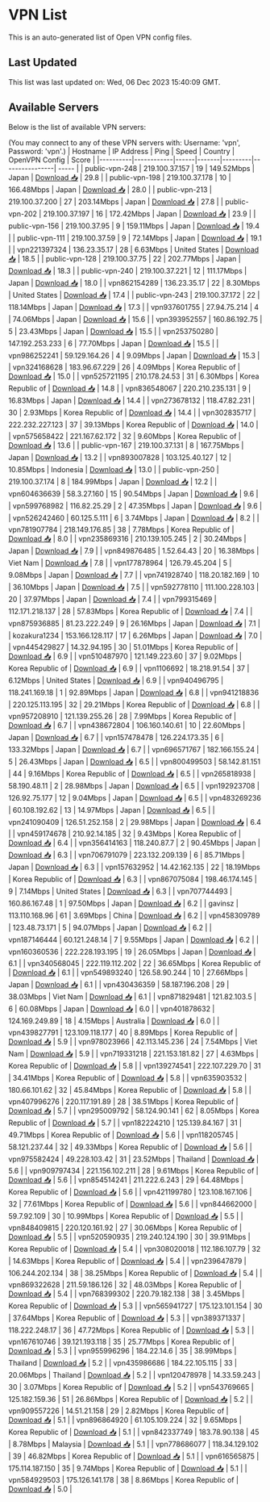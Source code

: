 # VPN List

This is an auto-generated list of Open VPN config files.

## Last Updated

This list was last updated on: Wed, 06 Dec 2023 15:40:09 GMT.

## Available Servers

Below is the list of available VPN servers:

(You may connect to any of these VPN servers with: Username: 'vpn', Password: 'vpn'.)
| Hostname | IP Address | Ping | Speed | Country | OpenVPN Config | Score |
|----------|------------|------|-------|---------|----------------| ----- |
| public-vpn-248 | 219.100.37.157 | 19 | 149.52Mbps | Japan | [Download 📥](./configs/server_0_JP.ovpn) | 29.8 |
| public-vpn-198 | 219.100.37.178 | 10 | 166.48Mbps | Japan | [Download 📥](./configs/server_1_JP.ovpn) | 28.0 |
| public-vpn-213 | 219.100.37.200 | 27 | 203.14Mbps | Japan | [Download 📥](./configs/server_2_JP.ovpn) | 27.8 |
| public-vpn-202 | 219.100.37.197 | 16 | 172.42Mbps | Japan | [Download 📥](./configs/server_3_JP.ovpn) | 23.9 |
| public-vpn-156 | 219.100.37.95 | 9 | 159.11Mbps | Japan | [Download 📥](./configs/server_4_JP.ovpn) | 19.4 |
| public-vpn-111 | 219.100.37.59 | 9 | 72.14Mbps | Japan | [Download 📥](./configs/server_5_JP.ovpn) | 19.1 |
| vpn221397324 | 136.23.35.17 | 28 | 6.63Mbps | United States | [Download 📥](./configs/server_6_US.ovpn) | 18.5 |
| public-vpn-128 | 219.100.37.75 | 22 | 202.77Mbps | Japan | [Download 📥](./configs/server_7_JP.ovpn) | 18.3 |
| public-vpn-240 | 219.100.37.221 | 12 | 111.17Mbps | Japan | [Download 📥](./configs/server_8_JP.ovpn) | 18.0 |
| vpn862154289 | 136.23.35.17 | 22 | 8.30Mbps | United States | [Download 📥](./configs/server_9_US.ovpn) | 17.4 |
| public-vpn-243 | 219.100.37.172 | 22 | 118.14Mbps | Japan | [Download 📥](./configs/server_10_JP.ovpn) | 17.3 |
| vpn937601755 | 27.94.75.214 | 4 | 74.06Mbps | Japan | [Download 📥](./configs/server_11_JP.ovpn) | 15.6 |
| vpn393952557 | 160.86.192.75 | 5 | 23.43Mbps | Japan | [Download 📥](./configs/server_12_JP.ovpn) | 15.5 |
| vpn253750280 | 147.192.253.233 | 6 | 77.70Mbps | Japan | [Download 📥](./configs/server_13_JP.ovpn) | 15.5 |
| vpn986252241 | 59.129.164.26 | 4 | 9.09Mbps | Japan | [Download 📥](./configs/server_14_JP.ovpn) | 15.3 |
| vpn324168628 | 183.96.67.229 | 26 | 4.09Mbps | Korea Republic of | [Download 📥](./configs/server_15_KR.ovpn) | 15.0 |
| vpn525721195 | 210.178.24.53 | 31 | 6.30Mbps | Korea Republic of | [Download 📥](./configs/server_16_KR.ovpn) | 14.8 |
| vpn836548067 | 220.210.235.131 | 9 | 16.83Mbps | Japan | [Download 📥](./configs/server_17_JP.ovpn) | 14.4 |
| vpn273678132 | 118.47.82.231 | 30 | 2.93Mbps | Korea Republic of | [Download 📥](./configs/server_18_KR.ovpn) | 14.4 |
| vpn302835717 | 222.232.227.123 | 37 | 39.13Mbps | Korea Republic of | [Download 📥](./configs/server_19_KR.ovpn) | 14.0 |
| vpn575658422 | 221.167.62.172 | 32 | 9.60Mbps | Korea Republic of | [Download 📥](./configs/server_20_KR.ovpn) | 13.6 |
| public-vpn-167 | 219.100.37.131 | 8 | 167.75Mbps | Japan | [Download 📥](./configs/server_21_JP.ovpn) | 13.2 |
| vpn893007828 | 103.125.40.127 | 12 | 10.85Mbps | Indonesia | [Download 📥](./configs/server_22_ID.ovpn) | 13.0 |
| public-vpn-250 | 219.100.37.174 | 8 | 184.99Mbps | Japan | [Download 📥](./configs/server_23_JP.ovpn) | 12.2 |
| vpn604636639 | 58.3.27.160 | 15 | 90.54Mbps | Japan | [Download 📥](./configs/server_24_JP.ovpn) | 9.6 |
| vpn599768982 | 116.82.25.29 | 2 | 47.35Mbps | Japan | [Download 📥](./configs/server_25_JP.ovpn) | 9.6 |
| vpn526242460 | 60.125.5.111 | 6 | 3.74Mbps | Japan | [Download 📥](./configs/server_26_JP.ovpn) | 8.2 |
| vpn781907784 | 218.149.176.85 | 38 | 7.78Mbps | Korea Republic of | [Download 📥](./configs/server_27_KR.ovpn) | 8.0 |
| vpn235869316 | 210.139.105.245 | 2 | 30.24Mbps | Japan | [Download 📥](./configs/server_28_JP.ovpn) | 7.9 |
| vpn849876485 | 1.52.64.43 | 20 | 16.38Mbps | Viet Nam | [Download 📥](./configs/server_29_VN.ovpn) | 7.8 |
| vpn177878964 | 126.79.45.204 | 5 | 9.08Mbps | Japan | [Download 📥](./configs/server_30_JP.ovpn) | 7.7 |
| vpn741928740 | 118.20.182.169 | 10 | 36.10Mbps | Japan | [Download 📥](./configs/server_31_JP.ovpn) | 7.5 |
| vpn592778110 | 111.100.228.103 | 20 | 37.97Mbps | Japan | [Download 📥](./configs/server_32_JP.ovpn) | 7.4 |
| vpn799315469 | 112.171.218.137 | 28 | 57.83Mbps | Korea Republic of | [Download 📥](./configs/server_33_KR.ovpn) | 7.4 |
| vpn875936885 | 81.23.222.249 | 9 | 26.16Mbps | Japan | [Download 📥](./configs/server_34_JP.ovpn) | 7.1 |
| kozakura1234 | 153.166.128.117 | 17 | 6.26Mbps | Japan | [Download 📥](./configs/server_35_JP.ovpn) | 7.0 |
| vpn445429827 | 14.32.94.195 | 30 | 51.01Mbps | Korea Republic of | [Download 📥](./configs/server_36_KR.ovpn) | 6.9 |
| vpn510487970 | 121.149.223.60 | 37 | 9.02Mbps | Korea Republic of | [Download 📥](./configs/server_37_KR.ovpn) | 6.9 |
| vpn1106692 | 18.218.91.54 | 37 | 6.12Mbps | United States | [Download 📥](./configs/server_38_US.ovpn) | 6.9 |
| vpn940496795 | 118.241.169.18 | 1 | 92.89Mbps | Japan | [Download 📥](./configs/server_39_JP.ovpn) | 6.8 |
| vpn941218836 | 220.125.113.195 | 32 | 29.21Mbps | Korea Republic of | [Download 📥](./configs/server_40_KR.ovpn) | 6.8 |
| vpn957208910 | 121.139.255.26 | 28 | 7.99Mbps | Korea Republic of | [Download 📥](./configs/server_41_KR.ovpn) | 6.7 |
| vpn438672804 | 106.160.140.61 | 10 | 22.60Mbps | Japan | [Download 📥](./configs/server_42_JP.ovpn) | 6.7 |
| vpn157478478 | 126.224.173.35 | 6 | 133.32Mbps | Japan | [Download 📥](./configs/server_43_JP.ovpn) | 6.7 |
| vpn696571767 | 182.166.155.24 | 5 | 26.43Mbps | Japan | [Download 📥](./configs/server_44_JP.ovpn) | 6.5 |
| vpn800499503 | 58.142.81.151 | 44 | 9.16Mbps | Korea Republic of | [Download 📥](./configs/server_45_KR.ovpn) | 6.5 |
| vpn265818938 | 58.190.48.11 | 2 | 28.98Mbps | Japan | [Download 📥](./configs/server_46_JP.ovpn) | 6.5 |
| vpn192923708 | 126.92.75.177 | 12 | 9.04Mbps | Japan | [Download 📥](./configs/server_47_JP.ovpn) | 6.5 |
| vpn483269236 | 60.108.192.62 | 13 | 14.97Mbps | Japan | [Download 📥](./configs/server_48_JP.ovpn) | 6.5 |
| vpn241090409 | 126.51.252.158 | 2 | 29.98Mbps | Japan | [Download 📥](./configs/server_49_JP.ovpn) | 6.4 |
| vpn459174678 | 210.92.14.185 | 32 | 9.43Mbps | Korea Republic of | [Download 📥](./configs/server_50_KR.ovpn) | 6.4 |
| vpn356414163 | 118.240.87.7 | 2 | 90.45Mbps | Japan | [Download 📥](./configs/server_51_JP.ovpn) | 6.3 |
| vpn706791079 | 223.132.209.139 | 6 | 85.71Mbps | Japan | [Download 📥](./configs/server_52_JP.ovpn) | 6.3 |
| vpn157632952 | 14.42.162.135 | 22 | 18.19Mbps | Korea Republic of | [Download 📥](./configs/server_53_KR.ovpn) | 6.3 |
| vpn867075084 | 198.46.174.145 | 9 | 7.14Mbps | United States | [Download 📥](./configs/server_54_US.ovpn) | 6.3 |
| vpn707744493 | 160.86.167.48 | 1 | 97.50Mbps | Japan | [Download 📥](./configs/server_55_JP.ovpn) | 6.2 |
| gavinsz | 113.110.168.96 | 61 | 3.69Mbps | China | [Download 📥](./configs/server_56_CN.ovpn) | 6.2 |
| vpn458309789 | 123.48.73.171 | 5 | 94.07Mbps | Japan | [Download 📥](./configs/server_57_JP.ovpn) | 6.2 |
| vpn187146444 | 60.121.248.14 | 7 | 9.55Mbps | Japan | [Download 📥](./configs/server_58_JP.ovpn) | 6.2 |
| vpn160360536 | 222.228.193.195 | 19 | 26.05Mbps | Japan | [Download 📥](./configs/server_59_JP.ovpn) | 6.1 |
| vpn340568045 | 222.119.112.202 | 22 | 36.65Mbps | Korea Republic of | [Download 📥](./configs/server_60_KR.ovpn) | 6.1 |
| vpn549893240 | 126.58.90.244 | 10 | 27.66Mbps | Japan | [Download 📥](./configs/server_61_JP.ovpn) | 6.1 |
| vpn430436359 | 58.187.196.208 | 29 | 38.03Mbps | Viet Nam | [Download 📥](./configs/server_62_VN.ovpn) | 6.1 |
| vpn871829481 | 121.82.103.5 | 6 | 60.08Mbps | Japan | [Download 📥](./configs/server_63_JP.ovpn) | 6.0 |
| vpn401878632 | 124.169.249.89 | 18 | 4.15Mbps | Australia | [Download 📥](./configs/server_64_AU.ovpn) | 6.0 |
| vpn439827791 | 123.109.118.177 | 40 | 8.89Mbps | Korea Republic of | [Download 📥](./configs/server_65_KR.ovpn) | 5.9 |
| vpn978023966 | 42.113.145.236 | 24 | 7.54Mbps | Viet Nam | [Download 📥](./configs/server_66_VN.ovpn) | 5.9 |
| vpn719331218 | 221.153.181.82 | 27 | 4.63Mbps | Korea Republic of | [Download 📥](./configs/server_67_KR.ovpn) | 5.8 |
| vpn139274541 | 222.107.229.70 | 31 | 34.41Mbps | Korea Republic of | [Download 📥](./configs/server_68_KR.ovpn) | 5.8 |
| vpn635903532 | 180.66.101.62 | 32 | 45.84Mbps | Korea Republic of | [Download 📥](./configs/server_69_KR.ovpn) | 5.8 |
| vpn407996276 | 220.117.191.89 | 28 | 38.51Mbps | Korea Republic of | [Download 📥](./configs/server_70_KR.ovpn) | 5.7 |
| vpn295009792 | 58.124.90.141 | 62 | 8.05Mbps | Korea Republic of | [Download 📥](./configs/server_71_KR.ovpn) | 5.7 |
| vpn182224210 | 125.139.84.167 | 31 | 49.71Mbps | Korea Republic of | [Download 📥](./configs/server_72_KR.ovpn) | 5.6 |
| vpn118205745 | 58.121.237.44 | 32 | 49.33Mbps | Korea Republic of | [Download 📥](./configs/server_73_KR.ovpn) | 5.6 |
| vpn975582424 | 49.228.103.42 | 31 | 23.52Mbps | Thailand | [Download 📥](./configs/server_74_TH.ovpn) | 5.6 |
| vpn909797434 | 221.156.102.211 | 28 | 9.61Mbps | Korea Republic of | [Download 📥](./configs/server_75_KR.ovpn) | 5.6 |
| vpn854514241 | 211.222.6.243 | 29 | 64.48Mbps | Korea Republic of | [Download 📥](./configs/server_76_KR.ovpn) | 5.6 |
| vpn421199780 | 123.108.167.106 | 32 | 77.61Mbps | Korea Republic of | [Download 📥](./configs/server_77_KR.ovpn) | 5.6 |
| vpn844662000 | 59.7.92.109 | 30 | 10.99Mbps | Korea Republic of | [Download 📥](./configs/server_78_KR.ovpn) | 5.5 |
| vpn848409815 | 220.120.161.92 | 27 | 30.06Mbps | Korea Republic of | [Download 📥](./configs/server_79_KR.ovpn) | 5.5 |
| vpn520590935 | 219.240.124.190 | 30 | 39.91Mbps | Korea Republic of | [Download 📥](./configs/server_80_KR.ovpn) | 5.4 |
| vpn308020018 | 112.186.107.79 | 32 | 14.63Mbps | Korea Republic of | [Download 📥](./configs/server_81_KR.ovpn) | 5.4 |
| vpn239647879 | 106.244.202.134 | 38 | 38.25Mbps | Korea Republic of | [Download 📥](./configs/server_82_KR.ovpn) | 5.4 |
| vpn869322628 | 211.59.186.126 | 32 | 48.03Mbps | Korea Republic of | [Download 📥](./configs/server_83_KR.ovpn) | 5.4 |
| vpn768399302 | 220.79.182.138 | 38 | 3.45Mbps | Korea Republic of | [Download 📥](./configs/server_84_KR.ovpn) | 5.3 |
| vpn565941727 | 175.123.101.154 | 30 | 37.64Mbps | Korea Republic of | [Download 📥](./configs/server_85_KR.ovpn) | 5.3 |
| vpn389371337 | 118.222.248.17 | 36 | 47.72Mbps | Korea Republic of | [Download 📥](./configs/server_86_KR.ovpn) | 5.3 |
| vpn167610746 | 39.121.193.118 | 35 | 25.77Mbps | Korea Republic of | [Download 📥](./configs/server_87_KR.ovpn) | 5.3 |
| vpn955996296 | 184.22.14.6 | 35 | 38.99Mbps | Thailand | [Download 📥](./configs/server_88_TH.ovpn) | 5.2 |
| vpn435986686 | 184.22.105.115 | 33 | 20.06Mbps | Thailand | [Download 📥](./configs/server_89_TH.ovpn) | 5.2 |
| vpn120478978 | 14.33.59.243 | 30 | 3.07Mbps | Korea Republic of | [Download 📥](./configs/server_90_KR.ovpn) | 5.2 |
| vpn543769665 | 125.182.159.36 | 51 | 26.86Mbps | Korea Republic of | [Download 📥](./configs/server_91_KR.ovpn) | 5.2 |
| vpn909557226 | 14.51.21.158 | 29 | 2.82Mbps | Korea Republic of | [Download 📥](./configs/server_92_KR.ovpn) | 5.1 |
| vpn896864920 | 61.105.109.224 | 32 | 9.65Mbps | Korea Republic of | [Download 📥](./configs/server_93_KR.ovpn) | 5.1 |
| vpn842337749 | 183.78.90.138 | 45 | 8.78Mbps | Malaysia | [Download 📥](./configs/server_94_MY.ovpn) | 5.1 |
| vpn778686077 | 118.34.129.102 | 39 | 46.82Mbps | Korea Republic of | [Download 📥](./configs/server_95_KR.ovpn) | 5.1 |
| vpn616565875 | 175.114.187.150 | 35 | 9.74Mbps | Korea Republic of | [Download 📥](./configs/server_96_KR.ovpn) | 5.1 |
| vpn584929503 | 175.126.141.178 | 38 | 8.86Mbps | Korea Republic of | [Download 📥](./configs/server_97_KR.ovpn) | 5.0 |
